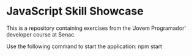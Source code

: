 # JavaScript Skill Showcase
This is a repository containing exercises from the 'Jovem Programador' developer course at Senac.

Use the following command to start the application: npm start

